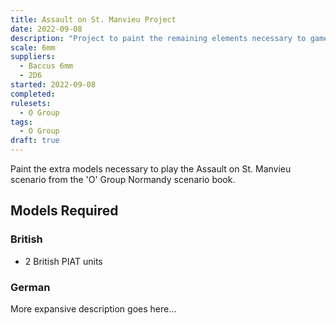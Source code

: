 ```yaml
---
title: Assault on St. Manvieu Project
date: 2022-09-08
description: "Project to paint the remaining elements necessary to game the 'O' Group D Day scenario Assault on St. Manvieu taken from the 1944 The Battle for Normandy book."
scale: 6mm
suppliers:
  - Baccus 6mm
  - 2D6
started: 2022-09-08
completed: 
rulesets:
  - O Group
tags:
  - O Group
draft: true
---
```


Paint the extra models necessary to play the Assault on St. Manvieu scenario from the 'O' Group Normandy scenario book.

<!--more-->

## Models Required

### British

- 2 British PIAT units

### German

More expansive description goes here...
